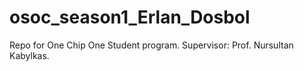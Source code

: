 # osoc_season1_Erlan_Dosbol
Repo for One Chip One Student program. Supervisor: Prof. Nursultan Kabylkas. 
